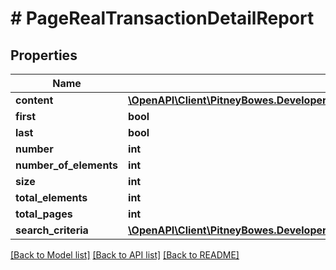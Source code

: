 # # PageRealTransactionDetailReport

## Properties

Name | Type | Description | Notes
------------ | ------------- | ------------- | -------------
**content** | [**\OpenAPI\Client\PitneyBowes.Developer.ShippingApi.Model\RealTransactionDetailReport[]**](RealTransactionDetailReport.md) |  | [optional] 
**first** | **bool** |  | [optional] 
**last** | **bool** |  | [optional] 
**number** | **int** |  | [optional] 
**number_of_elements** | **int** |  | [optional] 
**size** | **int** |  | [optional] 
**total_elements** | **int** |  | [optional] 
**total_pages** | **int** |  | [optional] 
**search_criteria** | [**\OpenAPI\Client\PitneyBowes.Developer.ShippingApi.Model\SearchCriteria**](SearchCriteria.md) |  | [optional] 

[[Back to Model list]](../../README.md#documentation-for-models) [[Back to API list]](../../README.md#documentation-for-api-endpoints) [[Back to README]](../../README.md)


